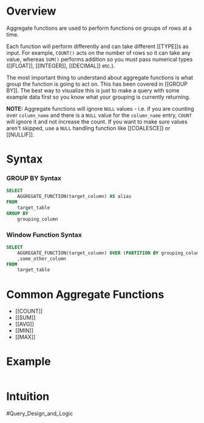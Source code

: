 # Overview
Aggregate functions are used to perform functions on groups of rows at a time. 

Each function will perform differently and can take different [[TYPE]]s as input. For example, `COUNT()` acts on the number of rows so it can take any value, whereas `SUM()` performs addition so you must pass numerical types ([[FLOAT]], [[INTEGER]], [[DECIMAL]] etc.).

The most important thing to understand about aggregate functions is what group the function is going to act on. This has been covered in [[GROUP BY]]. The best way to visualize this is just to make a query with some example data first so you know what your grouping is currently returning. 

**NOTE:** Aggregate functions will ignore `NULL` values - i.e. if you are counting over `column_name` and there is a `NULL` value for the `column_name` entry, `COUNT` will ignore it and not increase the count. If you want to make sure values aren't skipped, use a `NULL` handling function like [[COALESCE]] or [[NULLIF]].
# Syntax
### GROUP BY Syntax
```sql
SELECT
	AGGREGATE_FUNCTION(target_column) AS alias
FROM
	target_table
GROUP BY
	grouping_column
```

### Window Function Syntax
```sql
SELECT
	AGGREGATE_FUNCTION(target_column) OVER (PARTITION BY grouping_column ORDER BY ordering_column) AS alias
	,some_other_column
FROM
	target_table
```
# Common Aggregate Functions
- [[COUNT]]
- [[SUM]]
- [[AVG]]
- [[MIN]]
- [[MAX]]

# Example
```sql

```


# Intuition



#Query_Design_and_Logic 